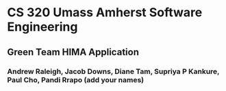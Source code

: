 # CS 320 Umass Amherst Software Engineering
## Green Team HIMA Application
### Andrew Raleigh, Jacob Downs, Diane Tam, Supriya P Kankure, Paul Cho, Pandi Rrapo (add your names)
